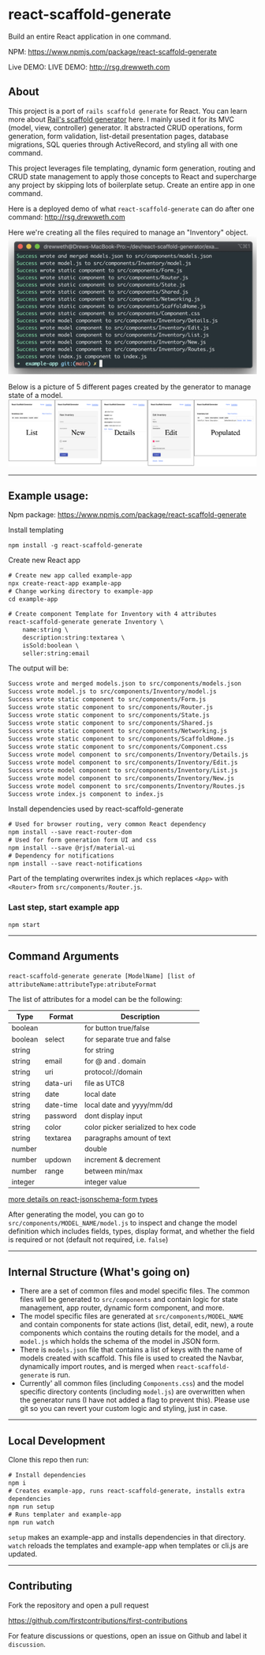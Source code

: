 # react-scaffold-generate

Build an entire React application in one command.

NPM: https://www.npmjs.com/package/react-scaffold-generate

Live DEMO: LIVE DEMO: http://rsg.drewweth.com



## About


This project is a port of `rails scaffold generate` for React. You can learn more about [Rail's scaffold generator](https://www.rubyguides.com/2020/03/rails-scaffolding/) here. I mainly used it for its MVC (model, view, controller) generator. It abstracted CRUD operations, form generation, form validation, list-detail presentation pages, database migrations, SQL queries through ActiveRecord, and styling all with one command.

 This project leverages file templating, dynamic form generation, routing and CRUD state management to apply those concepts to React and supercharge any project by skipping lots of boilerplate setup. Create an entire app in one command.

Here is a deployed demo of what `react-scaffold-generate` can do after one command: http://rsg.drewweth.com


Here we're creating all the files required to manage an "Inventory" object.
![output from cli](https://github.com/DrewWeth/react-scaffold-generate/blob/main/static/cli.png?raw=true)

Below is a picture of 5 different pages created by the generator to manage state of a model.
![steps of generator](https://github.com/DrewWeth/react-scaffold-generate/blob/main/static/steps.png?raw=true)


---


## Example usage:

Npm package:
https://www.npmjs.com/package/react-scaffold-generate

Install templating 
```
npm install -g react-scaffold-generate
```

Create new React app
```
# Create new app called example-app
npx create-react-app example-app
# Change working directory to example-app
cd example-app
```

```
# Create component Template for Inventory with 4 attributes
react-scaffold-generate generate Inventory \
    name:string \
    description:string:textarea \
    isSold:boolean \
    seller:string:email
```

The output will be:
```
Success wrote and merged models.json to src/components/models.json
Success wrote model.js to src/components/Inventory/model.js
Success wrote static component to src/components/Form.js
Success wrote static component to src/components/Router.js
Success wrote static component to src/components/State.js
Success wrote static component to src/components/Shared.js
Success wrote static component to src/components/Networking.js
Success wrote static component to src/components/ScaffoldHome.js
Success wrote static component to src/components/Component.css
Success wrote model component to src/components/Inventory/Details.js
Success wrote model component to src/components/Inventory/Edit.js
Success wrote model component to src/components/Inventory/List.js
Success wrote model component to src/components/Inventory/New.js
Success wrote model component to src/components/Inventory/Routes.js
Success wrote index.js component to index.js
```

Install dependencies used by react-scaffold-generate
```
# Used for browser routing, very common React dependency
npm install --save react-router-dom
# Used for form generation form UI and css
npm install --save @rjsf/material-ui
# Dependency for notifications
npm install --save react-notifications
```

Part of the templating overwrites index.js which replaces `<App>` with `<Router>` from `src/components/Router.js`.

### Last step, start example app
```
npm start
```

---

## Command Arguments

`react-scaffold-generate generate [ModelName] [list of attributeName:attributeType:atributeFormat`

The list of attributes for a model can be the following:

Type | Format | Description
--- | --- | ---
boolean | | for button true/false  
boolean | select | for separate true and false
string | | for string
string | email | for @ and . domain
string | uri | protocol://domain
string | data-uri | file as UTC8 
string | date | local date
string | date-time | local date and yyyy/mm/dd
string | password | dont display input
string | color | color picker serialized to hex code
string | textarea | paragraphs amount of text
number | | double
number | updown | increment & decrement
number | range | between min/max
integer | | integer value

[more details on react-jsonschema-form types](https://react-jsonschema-form.readthedocs.io/en/latest/usage/widgets/)

After generating the model, you can go to `src/components/MODEL_NAME/model.js` to inspect and change the model definition which includes fields, types, display format, and whether the field is required or not (default not required, i.e. `false`)

--- 

## Internal Structure (What's going on)

* There are a set of common files and model specific files. The common files will be generated to `src/components` and contain logic for state management, app router, dynamic form component, and more. 
* The model specific files are generated at `src/components/MODEL_NAME` and contain components for state actions (list, detail, edit, new), a route components which contains the routing details for the model, and a `model.js` which holds the schema of the model in JSON form.
* There is `models.json` file that contains a list of keys with the name of models created with scaffold. This file is used to created the Navbar, dynamically import routes, and is merged when `react-scaffold-generate` is run.
* Currently' all common files (including `Components.css`) and the model specific directory contents (including `model.js`) are overwritten when the generator runs (I have not added a flag to prevent this). Please use git so you can revert your custom logic and styling, just in case.

--- 

## Local Development

Clone this repo then run:
```
# Install dependencies
npm i
# Creates example-app, runs react-scaffold-generate, installs extra dependencies
npm run setup
# Runs templater and example-app
npm run watch
```

`setup` makes an example-app and installs dependencies in that directory. `watch` reloads the templates and example-app when templates or cli.js are updated. 


---

## Contributing

Fork the repository and open a pull request

https://github.com/firstcontributions/first-contributions

For feature discussions or questions, open an issue on Github and label it `discussion`.
